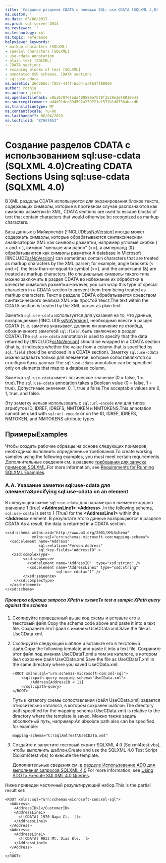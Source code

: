 ```yaml
---
title: 'Создание разделов CDATA с помощью SQL: use-CDATA (SQLXML 4,0) | Документация Майкрософт'
ms.custom: ''
ms.date: 03/06/2017
ms.prod: sql-server-2014
ms.reviewer: ''
ms.technology: xml
ms.topic: reference
helpviewer_keywords:
- markup characters [SQLXML]
- special characters [SQLXML]
- use-cdata annotation
- plain text [SQLXML]
- CDATA sections
- escaping blocks of text [SQLXML]
- annotated XSD schemas, CDATA sections
- sql:use-cdata
ms.assetid: 26d2b9dc-f857-44ff-bcd4-aaf64ff809d0
author: rothja
ms.author: jroth
ms.openlocfilehash: c0ba0787efbda400590a75f0f3529e3df8819e41
ms.sourcegitcommit: ad4d92dce894592a259721a1571b1d8736abacdb
ms.translationtype: MT
ms.contentlocale: ru-RU
ms.lasthandoff: 08/04/2020
ms.locfileid: "87667653"
---
```

# <a name="creating-cdata-sections-using-sqluse-cdata-sqlxml-40"></a><span data-ttu-id="7c8e8-102">Создание разделов CDATA с использованием sql:use-cdata (SQLXML 4.0)</span><span class="sxs-lookup"><span data-stu-id="7c8e8-102">Creating CDATA Sections Using sql:use-cdata (SQLXML 4.0)</span></span>
  <span data-ttu-id="7c8e8-103">В XML разделы CDATA используются для экранирования блоков текста, содержащих символы, которые в противном случае распознаются как символы разметки.</span><span class="sxs-lookup"><span data-stu-id="7c8e8-103">In XML, CDATA sections are used to escape blocks of text that contain characters that would otherwise be recognized as markup characters.</span></span>  
  
 <span data-ttu-id="7c8e8-104">База данных в Майкрософт [!INCLUDE[ssNoVersion](../../includes/ssnoversion-md.md)] иногда может содержать символы, которые обрабатываются синтаксическим анализатором XML как символы разметки, например угловые скобки ( \< and > ), символ "меньше или равно" (<=), а амперсанд (&) обрабатываются как символы разметки.</span><span class="sxs-lookup"><span data-stu-id="7c8e8-104">A database in Microsoft [!INCLUDE[ssNoVersion](../../includes/ssnoversion-md.md)] can sometimes contain characters that are treated as markup characters by the XML parser; for example, angle brackets (\< and >), the less-than-or-equal-to symbol (<=), and the ampersand (&) are treated as markup characters.</span></span> <span data-ttu-id="7c8e8-105">Но специальные символы такого типа можно заключить в раздел CDATA во избежание их обработки в качестве символов разметки.</span><span class="sxs-lookup"><span data-stu-id="7c8e8-105">However, you can wrap this type of special characters in a CDATA section to prevent them from being treated as markup characters.</span></span> <span data-ttu-id="7c8e8-106">Текст в разделе CDATA обрабатывается средством синтаксического анализа XML как простой текст.</span><span class="sxs-lookup"><span data-stu-id="7c8e8-106">The text within the CDATA section is treated by the XML parser as plain text.</span></span>  
  
 <span data-ttu-id="7c8e8-107">Заметка `sql:use-cdata` используется для указания на то, что данные, возвращаемые [!INCLUDE[ssNoVersion](../../includes/ssnoversion-md.md)], необходимо ввести в раздел CDATA (т. е. заметка указывает, должно ли значение из столбца, обозначенного заметкой `sql:field`, быть заключено в раздел CDATA).</span><span class="sxs-lookup"><span data-stu-id="7c8e8-107">The `sql:use-cdata` annotation is used to specify that the data returned by [!INCLUDE[ssNoVersion](../../includes/ssnoversion-md.md)] should be wrapped in a CDATA section (that is, it indicates whether the value from a column that is specified by `sql:field` should be enclosed in a CDATA section).</span></span> <span data-ttu-id="7c8e8-108">Заметку `sql:use-cdata` можно задавать только для элементов, которые сопоставляются со столбцом базы данных.</span><span class="sxs-lookup"><span data-stu-id="7c8e8-108">The `sql:use-cdata` annotation can be specified only on elements that map to a database column.</span></span>  
  
 <span data-ttu-id="7c8e8-109">Заметка `sql:use-cdata` имеет логическое значение (0 = false, 1 = true).</span><span class="sxs-lookup"><span data-stu-id="7c8e8-109">The `sql:use-cdata` annotation takes a Boolean value (0 = false, 1 = true).</span></span> <span data-ttu-id="7c8e8-110">Допустимые значения: 0, 1, true и false.</span><span class="sxs-lookup"><span data-stu-id="7c8e8-110">The acceptable values are 0, 1, true, and false.</span></span>  
  
 <span data-ttu-id="7c8e8-111">Эту заметку нельзя использовать с `sql:url-encode` или для типов атрибутов ID, IDREF, IDREFS, NMTOKEN и NMTOKENS.</span><span class="sxs-lookup"><span data-stu-id="7c8e8-111">This annotation cannot be used with `sql:url-encode` or on the ID, IDREF, IDREFS, NMTOKEN, and NMTOKENS attribute types.</span></span>  
  
## <a name="examples"></a><span data-ttu-id="7c8e8-112">Примеры</span><span class="sxs-lookup"><span data-stu-id="7c8e8-112">Examples</span></span>  
 <span data-ttu-id="7c8e8-113">Чтобы создать рабочие образцы на основе следующих примеров, необходимо выполнить определенные требования.</span><span class="sxs-lookup"><span data-stu-id="7c8e8-113">To create working samples using the following examples, you must meet certain requirements.</span></span> <span data-ttu-id="7c8e8-114">Дополнительные сведения см. в разделе [требования для запуска примеров SQLXML](../sqlxml/requirements-for-running-sqlxml-examples.md).</span><span class="sxs-lookup"><span data-stu-id="7c8e8-114">For more information, see [Requirements for Running SQLXML Examples](../sqlxml/requirements-for-running-sqlxml-examples.md).</span></span>  
  
### <a name="a-specifying-sqluse-cdata-on-an-element"></a><span data-ttu-id="7c8e8-115">A.</span><span class="sxs-lookup"><span data-stu-id="7c8e8-115">A.</span></span> <span data-ttu-id="7c8e8-116">Указание заметки sql:use-cdata для элемента</span><span class="sxs-lookup"><span data-stu-id="7c8e8-116">Specifying sql:use-cdata on an element</span></span>  
 <span data-ttu-id="7c8e8-117">В следующей схеме `sql:use-cdata` для параметра в элементе задано значение 1 (true) **\<AddressLine1>** **\<Address>** .</span><span class="sxs-lookup"><span data-stu-id="7c8e8-117">In the following schema, `sql:use-cdata` is set to 1 (True) for the **\<AddressLine1>** within the **\<Address>** element.</span></span> <span data-ttu-id="7c8e8-118">В результате этого данные возвращаются в разделе CDATA.</span><span class="sxs-lookup"><span data-stu-id="7c8e8-118">As a result, the data is returned in a CDATA section.</span></span>  
  
```  
<xsd:schema xmlns:xsd="http://www.w3.org/2001/XMLSchema"  
            xmlns:sql="urn:schemas-microsoft-com:mapping-schema">  
  <xsd:element name="Address"   
               sql:relation="Person.Address"   
               sql:key-fields="AddressID" >  
   <xsd:complexType>  
        <xsd:sequence>  
          <xsd:element name="AddressID"  type="xsd:string" />  
          <xsd:element name="AddressLine1" type="xsd:string"   
                       sql:use-cdata="1" />  
        </xsd:sequence>  
    </xsd:complexType>  
  </xsd:element>  
</xsd:schema>  
```  
  
##### <a name="to-test-a-sample-xpath-query-against-the-schema"></a><span data-ttu-id="7c8e8-119">Проверка образца запроса XPath к схеме</span><span class="sxs-lookup"><span data-stu-id="7c8e8-119">To test a sample XPath query against the schema</span></span>  
  
1.  <span data-ttu-id="7c8e8-120">Скопируйте приведенный выше код схемы и вставьте его в текстовый файл.</span><span class="sxs-lookup"><span data-stu-id="7c8e8-120">Copy the schema code above and paste it into a text file.</span></span> <span data-ttu-id="7c8e8-121">Сохраните этот файл с именем UseCData.xml.</span><span class="sxs-lookup"><span data-stu-id="7c8e8-121">Save the file as UseCData.xml.</span></span>  
  
2.  <span data-ttu-id="7c8e8-122">Скопируйте следующий шаблон и вставьте его в текстовый файл.</span><span class="sxs-lookup"><span data-stu-id="7c8e8-122">Copy the following template and paste it into a text file.</span></span> <span data-ttu-id="7c8e8-123">Сохраните этот файл под именем UseCDataT.xml в том же каталоге, в котором был сохранен файл UseCData.xml.</span><span class="sxs-lookup"><span data-stu-id="7c8e8-123">Save the file as UseCDataT.xml in the same directory where you saved UseCData.xml.</span></span>  
  
    ```  
    <ROOT xmlns:sql="urn:schemas-microsoft-com:xml-sql">  
        <sql:xpath-query mapping-schema="UseCData.xml">  
            /Address[AddressID < 11]  
        </sql:xpath-query>  
    </ROOT>  
    ```  
  
     <span data-ttu-id="7c8e8-124">Путь к каталогу схемы сопоставления (файл UseCData.xml) задается относительно каталога, в котором сохранен шаблон.</span><span class="sxs-lookup"><span data-stu-id="7c8e8-124">The directory path specified for the mapping schema (UseCData.xml) is relative to the directory where the template is saved.</span></span> <span data-ttu-id="7c8e8-125">Можно также задать абсолютный путь, например:</span><span class="sxs-lookup"><span data-stu-id="7c8e8-125">An absolute path also can be specified, for example:</span></span>  
  
    ```  
    mapping-schema="C:\SqlXmlTest\UseCData.xml"  
    ```  
  
3.  <span data-ttu-id="7c8e8-126">Создайте и запустите тестовый скрипт SQLXML 4.0 (Sqlxml4test.vbs), чтобы выполнить шаблон.</span><span class="sxs-lookup"><span data-stu-id="7c8e8-126">Create and use the SQLXML 4.0 Test Script (Sqlxml4test.vbs) to execute the template.</span></span>  
  
     <span data-ttu-id="7c8e8-127">Дополнительные сведения см. [в разделе Использование ADO для выполнения запросов SQLXML 4,0](../sqlxml/using-ado-to-execute-sqlxml-4-0-queries.md).</span><span class="sxs-lookup"><span data-stu-id="7c8e8-127">For more information, see [Using ADO to Execute SQLXML 4.0 Queries](../sqlxml/using-ado-to-execute-sqlxml-4-0-queries.md).</span></span>  
  
 <span data-ttu-id="7c8e8-128">Ниже приведен частичный результирующий набор.</span><span class="sxs-lookup"><span data-stu-id="7c8e8-128">This is the partial result set:</span></span>  
  
```  
<ROOT xmlns:sql="urn:schemas-microsoft-com:xml-sql">   
  <Address>   
    <AddressID>1</CustomerID>   
    <AddressLine1>   
      <![CDATA[ 1970 Napa Ct.  ]]>   
    </AddressLine1>   
  </Address>  
  <Address>  
    <AddressLine1>   
      <![CDATA[ 9833 Mt. Dias Blv. ]]>   
    </AddressLine1>   
  </Address>  
  ...  
</ROOT>  
```  
  
  
